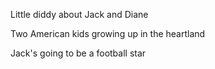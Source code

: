 Little diddy about Jack and Diane

Two American kids growing up in the heartland

Jack's going to be a football star
